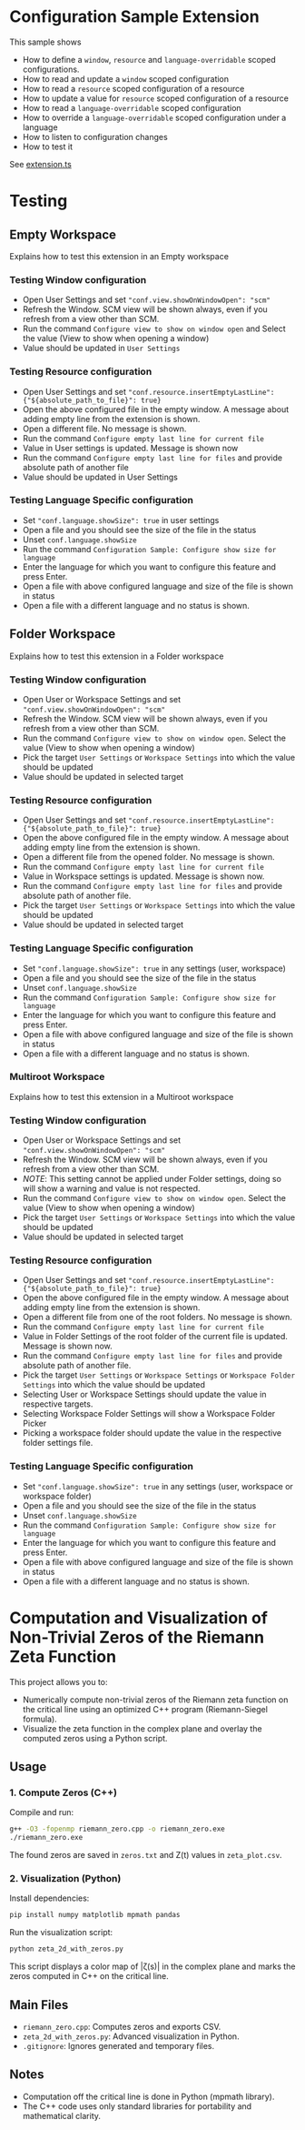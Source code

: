 # Configuration Sample Extension

This sample shows

- How to define a `window`, `resource` and `language-overridable` scoped configurations.
- How to read and update a `window` scoped configuration
- How to read a `resource` scoped configuration of a resource
- How to update a value for `resource` scoped configuration of a resource
- How to read a `language-overridable` scoped configuration
- How to override a `language-overridable` scoped configuration under a language
- How to listen to configuration changes
- How to test it

See [extension.ts](./src/extension.ts)

# Testing

## Empty Workspace

Explains how to test this extension in an Empty workspace

### Testing Window configuration

- Open User Settings and set `"conf.view.showOnWindowOpen": "scm"`
- Refresh the Window. SCM view will be shown always, even if you refresh from a view other than SCM.
- Run the command `Configure view to show on window open` and Select the value (View to show when opening a window)
- Value should be updated in `User Settings`

### Testing Resource configuration

- Open User Settings and set `"conf.resource.insertEmptyLastLine": {"${absolute_path_to_file}": true}`
- Open the above configured file in the empty window. A message about adding empty line from the extension is shown.
- Open a different file. No message is shown.
- Run the command `Configure empty last line for current file`
- Value in User settings is updated. Message is shown now
- Run the command `Configure empty last line for files` and provide absolute path of another file
- Value should be updated in User Settings

### Testing Language Specific configuration

- Set `"conf.language.showSize": true` in user settings
- Open a file and you should see the size of the file in the status
- Unset `conf.language.showSize`
- Run the command `Configuration Sample: Configure show size for language`
- Enter the language for which you want to configure this feature and press Enter.
- Open a file with above configured language and size of the file is shown in status
- Open a file with a different language and no status is shown.


## Folder Workspace

Explains how to test this extension in a Folder workspace

### Testing Window configuration

- Open User or Workspace Settings and set `"conf.view.showOnWindowOpen": "scm"`
- Refresh the Window. SCM view will be shown always, even if you refresh from a view other than SCM.
- Run the command `Configure view to show on window open`. Select the value (View to show when opening a window)
- Pick the target `User Settings` or `Workspace Settings` into which the value should be updated
- Value should be updated in selected target

### Testing Resource configuration

- Open User Settings and set `"conf.resource.insertEmptyLastLine": {"${absolute_path_to_file}": true}`
- Open the above configured file in the empty window. A message about adding empty line from the extension is shown.
- Open a different file from the opened folder. No message is shown.
- Run the command `Configure empty last line for current file`
- Value in Workspace settings is updated. Message is shown now.
- Run the command `Configure empty last line for files` and provide absolute path of another file.
- Pick the target `User Settings` or `Workspace Settings` into which the value should be updated
- Value should be updated in selected target

### Testing Language Specific configuration

- Set `"conf.language.showSize": true` in any settings (user, workspace)
- Open a file and you should see the size of the file in the status
- Unset `conf.language.showSize`
- Run the command `Configuration Sample: Configure show size for language`
- Enter the language for which you want to configure this feature and press Enter.
- Open a file with above configured language and size of the file is shown in status
- Open a file with a different language and no status is shown.


### Multiroot Workspace

Explains how to test this extension in a Multiroot workspace

### Testing Window configuration

- Open User or Workspace Settings and set `"conf.view.showOnWindowOpen": "scm"`
- Refresh the Window. SCM view will be shown always, even if you refresh from a view other than SCM.
- *NOTE*: This setting cannot be applied under Folder settings, doing so will show a warning and value is not respected.
- Run the command `Configure view to show on window open`. Select the value (View to show when opening a window)
- Pick the target `User Settings` or `Workspace Settings` into which the value should be updated
- Value should be updated in selected target

### Testing Resource configuration

- Open User Settings and set `"conf.resource.insertEmptyLastLine": {"${absolute_path_to_file}": true}`
- Open the above configured file in the empty window. A message about adding empty line from the extension is shown.
- Open a different file from one of the root folders. No message is shown.
- Run the command `Configure empty last line for current file`
- Value in Folder Settings of the root folder of the current file is updated. Message is shown now.
- Run the command `Configure empty last line for files` and provide absolute path of another file.
- Pick the target `User Settings` or `Workspace Settings` or `Workspace Folder Settings` into which the value should be updated
- Selecting User or Workspace Settings should update the value in respective targets.
- Selecting Workspace Folder Settings will show a Workspace Folder Picker
- Picking a workspace folder should update the value in the respective folder settings file.

### Testing Language Specific configuration

- Set `"conf.language.showSize": true` in any settings (user, workspace or workspace folder)
- Open a file and you should see the size of the file in the status
- Unset `conf.language.showSize`
- Run the command `Configuration Sample: Configure show size for language`
- Enter the language for which you want to configure this feature and press Enter.
- Open a file with above configured language and size of the file is shown in status
- Open a file with a different language and no status is shown.

# Computation and Visualization of Non-Trivial Zeros of the Riemann Zeta Function

This project allows you to:
- Numerically compute non-trivial zeros of the Riemann zeta function on the critical line using an optimized C++ program (Riemann-Siegel formula).
- Visualize the zeta function in the complex plane and overlay the computed zeros using a Python script.

## Usage

### 1. Compute Zeros (C++)

Compile and run:
```sh
g++ -O3 -fopenmp riemann_zero.cpp -o riemann_zero.exe
./riemann_zero.exe
```
The found zeros are saved in `zeros.txt` and Z(t) values in `zeta_plot.csv`.

### 2. Visualization (Python)

Install dependencies:
```sh
pip install numpy matplotlib mpmath pandas
```

Run the visualization script:
```sh
python zeta_2d_with_zeros.py
```
This script displays a color map of |ζ(s)| in the complex plane and marks the zeros computed in C++ on the critical line.

## Main Files

- `riemann_zero.cpp`: Computes zeros and exports CSV.
- `zeta_2d_with_zeros.py`: Advanced visualization in Python.
- `.gitignore`: Ignores generated and temporary files.

## Notes

- Computation off the critical line is done in Python (mpmath library).
- The C++ code uses only standard libraries for portability and mathematical clarity.

